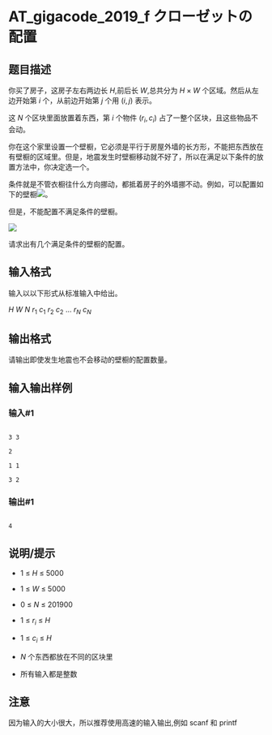 # AT_gigacode_2019_f クローゼットの配置

## 题目描述

你买了房子，这房子左右两边长 $H$,前后长 $W$,总共分为 $H \times W$ 个区域。然后从左边开始第 $i$ 个，从前边开始第 $j$ 个用 $(i,j)$ 表示。
这 $N$ 个区块里面放置着东西，第 $i$ 个物件 $(r_i,c_i)$ 占了一整个区块，且这些物品不会动。
你在这个家里设置一个壁橱，它必须是平行于房屋外墙的长方形，不能把东西放在有壁橱的区域里。但是，地震发生时壁橱移动就不好了，所以在满足以下条件的放置方法中，你决定选一个。

条件就是不管衣橱往什么方向挪动，都抵着房子的外墙挪不动。例如，可以配置如下的壁橱![](https://cdn.luogu.com.cn/upload/vjudge_pic/AT_gigacode_2019_f/19867810daf520a6e44356d00f70c7bd371cde0c.png)。
但是，不能配置不满足条件的壁橱。
![](https://cdn.luogu.com.cn/upload/vjudge_pic/AT_gigacode_2019_f/555e7de239dc0ce64d18c5f225e2a16fb388a0ac.png)
请求出有几个满足条件的壁橱的配置。

## 输入格式

输入以以下形式从标准输入中给出。
$H$ $W$ $N$ $r_1$ $c_1$ $r_2$ $c_2$ ... $r_N$ $c_N$

## 输出格式

请输出即使发生地震也不会移动的壁橱的配置数量。
## 输入输出样例
### 输入#1
```
3 3
2
1 1
3 2
```
### 输出#1
```
4
```

## 说明/提示

- $1$ $\le$ $H$ $\le$ $5000$
- $1$ $\le$ $W$ $\le$ $5000$
- $0$ $\le$ $N$ $\le$ $201900$
- $1$ $\le$ $r_i$ $\le$ $H$
- $1$ $\le$ $c_i$ $\le$ $H$
- $N$ 个东西都放在不同的区块里
- 所有输入都是整数
## 注意
因为输入的大小很大，所以推荐使用高速的输入输出,例如 scanf 和 printf